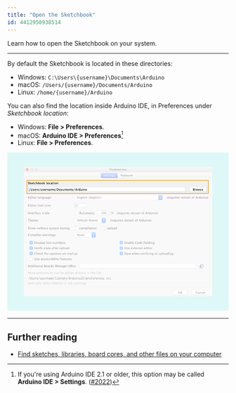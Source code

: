 ```yaml
---
title: "Open the Sketchbook"
id: 4412950938514
---
```


Learn how to open the Sketchbook on your system.

---

By default the Sketchbook is located in these directories:

* Windows: `C:\Users\{username}\Documents\Arduino`
* macOS: `/Users/{username}/Documents/Arduino`
* Linux: `/home/{username}/Arduino`

You can also find the location inside Arduino IDE, in Preferences under _Sketchbook location_:

* Windows: **File > Preferences**.
* macOS: **Arduino IDE > Preferences**[^1]
* Linux: **File > Preferences**.

[^1]: If you're using Arduino IDE 2.1 or older, this option may be called **Arduino IDE > Settings**. ([#2022](https://github.com/arduino/arduino-ide/issues/2022))

![Preferences](img/IDE-preferences-sketchbook.png)

---

## Further reading

* [Find sketches, libraries, board cores, and other files on your computer](https://support.arduino.cc/hc/en-us/articles/4415103213714-Find-sketches-libraries-board-cores-and-other-files-on-your-computer)
